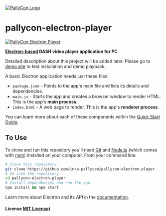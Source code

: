 [![PallyCon Logo](https://pallycon.com/sample/images/logo.png)](https://pallycon.com/)

# pallycon-electron-player

[![PallyCon Electron Player](https://pallycon.com/sample/images/pallycon-electron-screenshot.png)](http://www.pallycon.com/pallycon-test/electron-demo.html)

**[Electron-based](http://electron.atom.io) DASH video player application for PC**

Detailed description about this project will be added later. 
Please go to [demo site](http://pallycon.com/pallycon-test/electron-demo.html) to test installation and demo playback.

A basic Electron application needs just these files:

- `package.json` - Points to the app's main file and lists its details and dependencies.
- `main.js` - Starts the app and creates a browser window to render HTML. This is the app's **main process**.
- `index.html` - A web page to render. This is the app's **renderer process**.

You can learn more about each of these components within the [Quick Start Guide](http://electron.atom.io/docs/latest/tutorial/quick-start).

## To Use

To clone and run this repository you'll need [Git](https://git-scm.com) and [Node.js](https://nodejs.org/en/download/) (which comes with [npm](http://npmjs.com)) installed on your computer. From your command line:

```bash
# Clone this repository
git clone https://github.com/inka-pallycon/pallycon-electron-player
# Go into the repository
cd pallycon-electron-player
# Install dependencies and run the app
npm install && npm start
```

Learn more about Electron and its API in the [documentation](http://electron.atom.io/docs/latest).

#### License [MIT License)](LICENSE.md)
